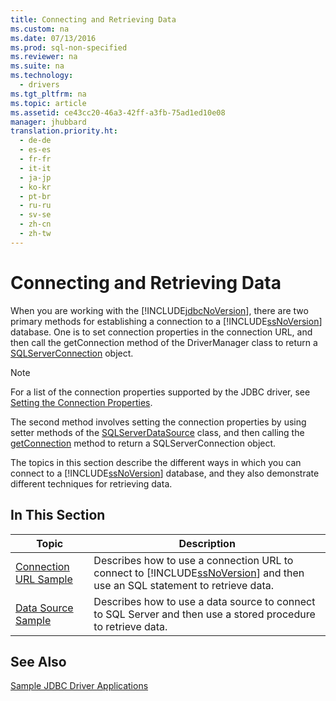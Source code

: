 ```yaml
---
title: Connecting and Retrieving Data
ms.custom: na
ms.date: 07/13/2016
ms.prod: sql-non-specified
ms.reviewer: na
ms.suite: na
ms.technology: 
  - drivers
ms.tgt_pltfrm: na
ms.topic: article
ms.assetid: ce43cc20-46a3-42ff-a3fb-75ad1ed10e08
manager: jhubbard
translation.priority.ht: 
  - de-de
  - es-es
  - fr-fr
  - it-it
  - ja-jp
  - ko-kr
  - pt-br
  - ru-ru
  - sv-se
  - zh-cn
  - zh-tw
---
```

# Connecting and Retrieving Data
  When you are working with the [!INCLUDE[jdbcNoVersion](../content/includes/jdbcNoVersion_md.md)], there are two primary methods for establishing a connection to a [!INCLUDE[ssNoVersion](../content/includes/ssNoVersion_md.md)] database. One is to set connection properties in the connection URL, and then call the getConnection method of the DriverManager class to return a [SQLServerConnection](../content/SQLServerConnection-Class.md) object.  
  
> [!NOTE]  
>  For a list of the connection properties supported by the JDBC driver, see [Setting the Connection Properties](../content/Setting-the-Connection-Properties.md).  
  
 The second method involves setting the connection properties by using setter methods of the [SQLServerDataSource](../content/SQLServerDataSource-Class.md) class, and then calling the [getConnection](../content/getConnection-Method--SQLServerDataSource-.md) method to return a SQLServerConnection object.  
  
 The topics in this section describe the different ways in which you can connect to a [!INCLUDE[ssNoVersion](../content/includes/ssNoVersion_md.md)] database, and they also demonstrate different techniques for retrieving data.  
  
## In This Section  
  
|Topic|Description|  
|-----------|-----------------|  
|[Connection URL Sample](../content/Connection-URL-Sample.md)|Describes how to use a connection URL to connect to [!INCLUDE[ssNoVersion](../content/includes/ssNoVersion_md.md)] and then use an SQL statement to retrieve data.|  
|[Data Source Sample](../content/Data-Source-Sample.md)|Describes how to use a data source to connect to SQL Server and then use a stored procedure to retrieve data.|  
  
## See Also  
 [Sample JDBC Driver Applications](../content/Sample-JDBC-Driver-Applications.md)  
  
  
